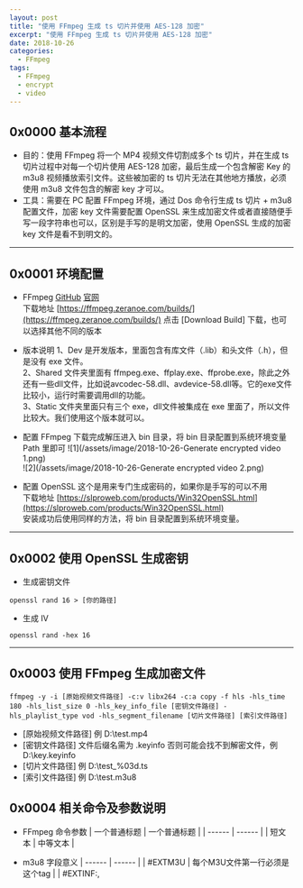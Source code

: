 ```yaml
---
layout: post
title: "使用 FFmpeg 生成 ts 切片并使用 AES-128 加密"
excerpt: "使用 FFmpeg 生成 ts 切片并使用 AES-128 加密"
date: 2018-10-26
categories:
  - FFmpeg
tags:
  - FFmpeg
  - encrypt
  - video
---
```


## 0x0000 基本流程
* 目的：使用 FFmpeg 将一个 MP4 视频文件切割成多个 ts 切片，并在生成 ts 切片过程中对每一个切片使用 AES-128 加密，最后生成一个包含解密 Key 的 m3u8 视频播放索引文件。这些被加密的 ts 切片无法在其他地方播放，必须使用 m3u8 文件包含的解密 key 才可以。  
* 工具：需要在 PC 配置 FFmpeg 环境，通过 Dos 命令行生成 ts 切片 + m3u8 配置文件，加密 key 文件需要配置 OpenSSL 来生成加密文件或者直接随便手写一段字符串也可以，区别是手写的是明文加密，使用 OpenSSL 生成的加密 key 文件是看不到明文的。

-------------------

## 0x0001 环境配置
* FFmpeg [GitHub](https://github.com/FFmpeg/FFmpeg) [官网](https://ffmpeg.org)  
下载地址 [https://ffmpeg.zeranoe.com/builds/](https://ffmpeg.zeranoe.com/builds/) 点击 [Download Build] 下载，也可以选择其他不同的版本

* 版本说明
1、Dev 是开发版本，里面包含有库文件（.lib）和头文件（.h），但是没有 exe 文件。  
2、Shared 文件夹里面有 ffmpeg.exe、ffplay.exe、ffprobe.exe，除此之外还有一些dll文件，比如说avcodec-58.dll、avdevice-58.dll等。它的exe文件比较小，运行时需要调用dll的功能。  
3、Static 文件夹里面只有三个 exe，dll文件被集成在 exe 里面了，所以文件比较大。我们使用这个版本就可以。

* 配置 FFmpeg
下载完成解压进入 bin 目录，将 bin 目录配置到系统环境变量 Path 里即可
![1](/assets/image/2018-10-26-Generate encrypted video 1.png)  
![2](/assets/image/2018-10-26-Generate encrypted video 2.png)  

* 配置 OpenSSL 这个是用来专门生成密码的，如果你是手写的可以不用  
下载地址 [https://slproweb.com/products/Win32OpenSSL.html](https://slproweb.com/products/Win32OpenSSL.html)  
安装成功后使用同样的方法，将 bin 目录配置到系统环境变量。

-------------------

## 0x0002 使用 OpenSSL 生成密钥
* 生成密钥文件
```
openssl rand 16 > [你的路径]
```

* 生成 IV
```
openssl rand -hex 16
```

-------------------

## 0x0003 使用 FFmpeg 生成加密文件
```
ffmpeg -y -i [原始视频文件路径] -c:v libx264 -c:a copy -f hls -hls_time 180 -hls_list_size 0 -hls_key_info_file [密钥文件路径] -hls_playlist_type vod -hls_segment_filename [切片文件路径] [索引文件路径]
```

* [原始视频文件路径] 例 D:\test.mp4  
* [密钥文件路径] 文件后缀名需为 .keyinfo 否则可能会找不到解密文件，例 D:\key.keyinfo
* [切片文件路径] 例 D:\test_%03d.ts
* [索引文件路径] 例 D:\test.m3u8 

## 0x0004 相关命令及参数说明
* FFmpeg 命令参数
| 一个普通标题 | 一个普通标题 |
| ------ | ------ |
| 短文本 | 中等文本 |


* m3u8 字段意义
| ------ | ------ |
| #EXTM3U | 每个M3U文件第一行必须是这个tag |
| #EXTINF:<duration>,<title> | duration表示持续的时间（秒）必须是整数，如果版本在3以上可以是浮点数 |
| #EXTINF | 指定每个媒体段(ts)的持续时间，这个仅对其后面的URI有效，每两个媒体段URI间被这个tag分隔开 |